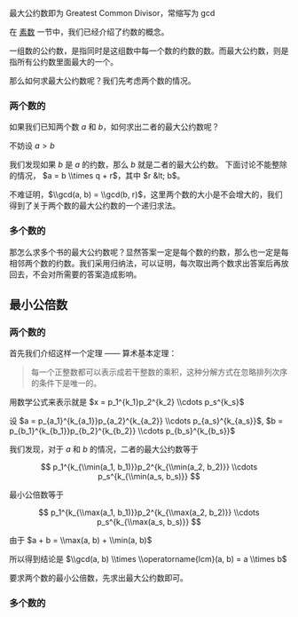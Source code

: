 最大公约数即为 Greatest Common Divisor，常缩写为 gcd

在 [素数](/math/prime) 一节中，我们已经介绍了约数的概念。

一组数的公约数，是指同时是这组数中每一个数的约数的数。而最大公约数，则是指所有公约数里面最大的一个。

那么如何求最大公约数呢？我们先考虑两个数的情况。

### 两个数的

如果我们已知两个数 $a$ 和 $b$，如何求出二者的最大公约数呢？

不妨设 $a > b$

我们发现如果 $b$ 是 $a$ 的约数，那么 $b$ 就是二者的最大公约数。
下面讨论不能整除的情况， $a = b \\times q + r$，其中 $r &lt; b$。

不难证明，$\\gcd(a, b) = \\gcd(b, r)$，这里两个数的大小是不会增大的，我们得到了关于两个数的最大公约数的一个递归求法。

### 多个数的

那怎么求多个书的最大公约数呢？显然答案一定是每个数的约数，那么也一定是每相邻两个数的约数。我们采用归纳法，可以证明，每次取出两个数求出答案后再放回去，不会对所需要的答案造成影响。

## 最小公倍数

### 两个数的

首先我们介绍这样一个定理 —— 算术基本定理：

>  每一个正整数都可以表示成若干整数的乘积，这种分解方式在忽略排列次序的条件下是唯一的。

用数学公式来表示就是 $x = p_1^{k_1}p_2^{k_2} \\cdots p_s^{k_s}$

设 $a = p_{a_1}^{k_{a_1}}p_{a_2}^{k_{a_2}} \\cdots p_{a_s}^{k_{a_s}}$, $b = p_{b_1}^{k_{b_1}}p_{b_2}^{k_{b_2}} \\cdots p_{b_s}^{k_{b_s}}$

我们发现，对于 $a$ 和 $b$ 的情况，二者的最大公约数等于

$$
p_1^{k_{\\min(a_1, b_1)}}p_2^{k_{\\min(a_2, b_2)}} \\cdots p_s^{k_{\\min(a_s, b_s)}}
$$

最小公倍数等于

$$
p_1^{k_{\\max(a_1, b_1)}}p_2^{k_{\\max(a_2, b_2)}} \\cdots p_s^{k_{\\max(a_s, b_s)}}
$$

由于 $a + b = \\max(a, b) + \\min(a, b)$

所以得到结论是 $\\gcd(a, b) \\times \\operatorname{lcm}(a, b) = a \\times b$

要求两个数的最小公倍数，先求出最大公约数即可。

### 多个数的
